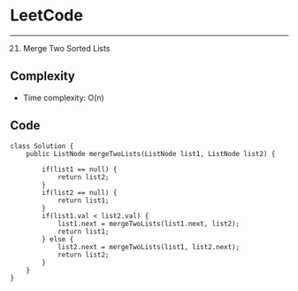 [//]: # (# Intuition)
<!-- Describe your first thoughts on how to solve this problem. -->


# LeetCode
___
21. Merge Two Sorted Lists


[//]: # (## Approach)

[//]: # (- isRound를 통해, 올림 여부를 판단한다.)


[//]: # ()
[//]: # (<!-- Describe your approach to solving the problem. -->)

## Complexity
- Time complexity: O(n)

[//]: # (<!-- Add your time complexity here, e.g. $$O&#40;n&#41;$$ -->)

[//]: # ()
[//]: # ([//]: # &#40;- Space complexity:&#41;)
[//]: # (<!-- Add your space complexity here, e.g. $$O&#40;n&#41;$$ -->)

## Code
```
class Solution {
    public ListNode mergeTwoLists(ListNode list1, ListNode list2) {
        
        if(list1 == null) {
            return list2;
        }
        if(list2 == null) {
            return list1;
        }
        if(list1.val < list2.val) {
            list1.next = mergeTwoLists(list1.next, list2);
            return list1;
        } else {
            list2.next = mergeTwoLists(list1, list2.next);
            return list2;
        }
    }
}
```